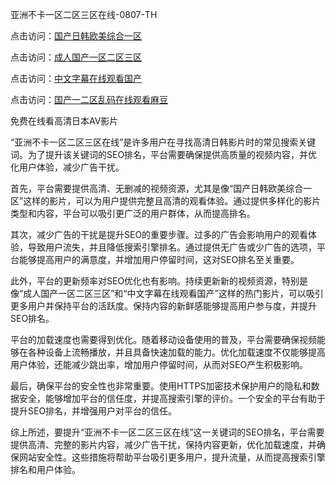 亚洲不卡一区二区三区在线-0807-TH

点击访问：<a href="https://gda-c7m.pages.dev/">国产日韩欧美综合一区</a>

点击访问：<a href="https://tfda.pages.dev/">成人国产一区二区三区</a>

点击访问：<a href="https://bsdf-5f5.pages.dev/">中文字幕在线观看国产</a>

点击访问：<a href="https://cfad.pages.dev/">国产一二区乱码在线观看麻豆</a>

免费在线看高清日本AV影片

“亚洲不卡一区二区三区在线”是许多用户在寻找高清日韩影片时的常见搜索关键词。为了提升该关键词的SEO排名，平台需要确保提供高质量的视频内容，并优化用户体验，减少广告干扰。

首先，平台需要提供高清、无删减的视频资源，尤其是像“国产日韩欧美综合一区”这样的影片，可以为用户提供完整且高清的观看体验。通过提供多样化的影片类型和内容，平台可以吸引更广泛的用户群体，从而提高排名。

其次，减少广告的干扰是提升SEO的重要步骤。过多的广告会影响用户的观看体验，导致用户流失，并且降低搜索引擎排名。通过提供无广告或少广告的选项，平台能够提高用户的满意度，并增加用户停留时间，这对SEO排名至关重要。

此外，平台的更新频率对SEO优化也有影响。持续更新新的视频资源，特别是像“成人国产一区二区三区”和“中文字幕在线观看国产”这样的热门影片，可以吸引更多用户并保持平台的活跃度。保持内容的新鲜感能够提高用户参与度，并提升SEO排名。

平台的加载速度也需要得到优化。随着移动设备使用的普及，平台需要确保视频能够在各种设备上流畅播放，并且具备快速加载的能力。优化加载速度不仅能够提高用户体验，还能减少跳出率，增加用户停留时间，从而对SEO产生积极影响。

最后，确保平台的安全性也非常重要。使用HTTPS加密技术保护用户的隐私和数据安全，能够增加平台的信任度，并提高搜索引擎的评价。一个安全的平台有助于提升SEO排名，并增强用户对平台的信任。

综上所述，要提升“亚洲不卡一区二区三区在线”这一关键词的SEO排名，平台需要提供高清、完整的影片内容，减少广告干扰，保持内容更新，优化加载速度，并确保网站安全性。这些措施将帮助平台吸引更多用户，提升流量，从而提高搜索引擎排名和用户体验。

<span style="display:none;">[Canonical link]( https://github.com/lh46166/746416 ）</span>
